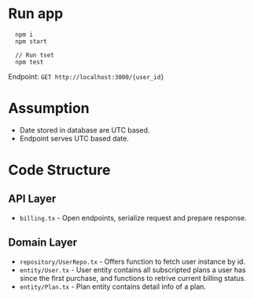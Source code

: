
# Run app

```
  npm i
  npm start

  // Run tset
  npm test
```

Endpoint: `GET http://localhost:3000/{user_id}`

# Assumption
- Date stored in database are UTC based. 
- Endpoint serves UTC based date.

# Code Structure
## API Layer
- `billing.tx` - Open endpoints, serialize request and prepare response.
## Domain Layer
- `repository/UserRepo.tx` - Offers function to fetch user instance by id.
- `entity/User.tx` - User entity contains all subscripted plans a user has since the first purchase, and functions to retrive current billing status.
- `entity/Plan.tx` - Plan entity contains detail info of a plan.